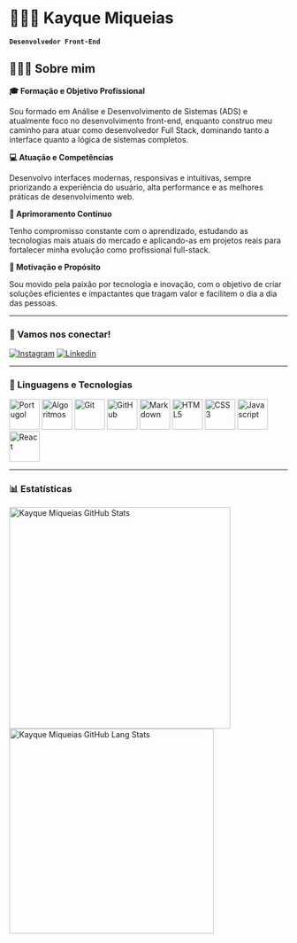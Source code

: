 # 🧑🏻‍💻 Kayque Miqueias

**`Desenvolvedor Front-End`**

## 👨🏻‍💻 Sobre mim

**🎓 Formação e Objetivo Profissional**

Sou formado em Análise e Desenvolvimento de Sistemas (ADS) e atualmente foco no desenvolvimento front-end, enquanto construo meu caminho para atuar como desenvolvedor Full Stack, dominando tanto a interface quanto a lógica de sistemas completos.

**💻 Atuação e Competências**

Desenvolvo interfaces modernas, responsivas e intuitivas, sempre priorizando a experiência do usuário, alta performance e as melhores práticas de desenvolvimento web.

**🤖 Aprimoramento Contínuo**

Tenho compromisso constante com o aprendizado, estudando as tecnologias mais atuais do mercado e aplicando-as em projetos reais para fortalecer minha evolução como profissional full-stack.

**🌟 Motivação e Propósito**

Sou movido pela paixão por tecnologia e inovação, com o objetivo de criar soluções eficientes e impactantes que tragam valor e facilitem o dia a dia das pessoas.

---

### 📱 Vamos nos conectar!

[![Instagram](https://img.shields.io/badge/Instagram-E4405F?style=for-the-badge&logo=instagram&logoColor=white)](https://www.instagram.com/kayque.mab/)
[![Linkedin](https://img.shields.io/badge/LinkedIn-0077B5?style=for-the-badge&logo=linkedin&logoColor=white)](https://www.linkedin.com/in/kayque-miqueias-463581326/) 

---

### 🤖 Linguagens e Tecnologias

<div align="left"> 

<img title="Portugol"   src="https://univali-lite.github.io/Portugol-Studio/assets/img/logo.png"                                 width="55" height="55"/>
<img title="Algoritmos" src="https://cdn.jsdelivr.net/gh/devicons/devicon@latest/icons/thealgorithms/thealgorithms-original.svg" width="55" height="55"/>
<img title="Git"        src="https://cdn.jsdelivr.net/gh/devicons/devicon@latest/icons/git/git-original.svg"                     width="55" height="55"/>
<img title="GitHub"     src="https://cdn.jsdelivr.net/gh/devicons/devicon@latest/icons/github/github-original.svg"               width="55" height="55"/>
<img title="Markdown"   src="https://cdn.jsdelivr.net/gh/devicons/devicon@latest/icons/markdown/markdown-original.svg"           width="55" height="55"/>
<img title="HTML5"      src="https://cdn.jsdelivr.net/gh/devicons/devicon@latest/icons/html5/html5-plain.svg"                    width="55" height="55"/>
<img title="CSS3"       src="https://cdn.jsdelivr.net/gh/devicons/devicon@latest/icons/css3/css3-plain.svg"                      width="55" height="55"/>
<img title="Javascript" src="https://cdn.jsdelivr.net/gh/devicons/devicon@latest/icons/javascript/javascript-original.svg"       width="55" height="55"/>
<img title="React"      src="https://cdn.jsdelivr.net/gh/devicons/devicon@latest/icons/react/react-original.svg"                 width="55" height="55"/>

</div>

---

### 📊 Estatísticas

<div align="left">

<img width="400px" src="https://github-readme-stats.vercel.app/api?username=kayquemab&theme=tokyonight" alt="Kayque Miqueias GitHub Stats"/>
<img width="370px" src="https://github-readme-stats.vercel.app/api/top-langs/?username=kayquemab&layout=compact&theme=tokyonight&hide-border=true" alt="Kayque Miqueias GitHub Lang Stats"/>

</div>

 
